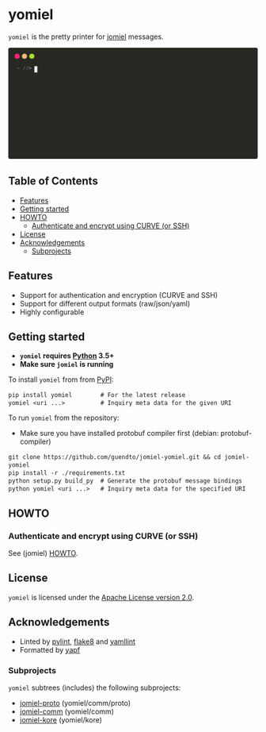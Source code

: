 # yomiel

`yomiel` is the pretty printer for [jomiel] messages.

![Example (yomiel)](./docs/examples/yomiel-framed.svg)

## Table of Contents

<!-- vim-markdown-toc GFM -->

* [Features](#features)
* [Getting started](#getting-started)
* [HOWTO](#howto)
    * [Authenticate and encrypt using CURVE (or SSH)](#authenticate-and-encrypt-using-curve-or-ssh)
* [License](#license)
* [Acknowledgements](#acknowledgements)
    * [Subprojects](#subprojects)

<!-- vim-markdown-toc -->

## Features

- Support for authentication and encryption (CURVE and SSH)
- Support for different output formats (raw/json/yaml)
- Highly configurable

## Getting started

- **`yomiel` requires [Python] 3.5+**
- **Make sure `jomiel` is running**

To install `yomiel` from from [PyPI]:

```shell
pip install yomiel        # For the latest release
yomiel <uri ...>          # Inquiry meta data for the given URI
```

To run `yomiel` from the repository:

- Make sure you have installed protobuf compiler first (debian:
  protobuf-compiler)

```shell
git clone https://github.com/guendto/jomiel-yomiel.git && cd jomiel-yomiel
pip install -r ./requirements.txt
python setup.py build_py  # Generate the protobuf message bindings
python yomiel <uri ...>   # Inquiry meta data for the specified URI
```

## HOWTO

### Authenticate and encrypt using CURVE (or SSH)

See (jomiel) [HOWTO].

## License

`yomiel` is licensed under the [Apache License version 2.0][APLv2].

## Acknowledgements

- Linted by [pylint], [flake8] and [yamllint]
- Formatted by [yapf]

### Subprojects

`yomiel` subtrees (includes) the following subprojects:

- [jomiel-proto] (yomiel/comm/proto)
- [jomiel-comm]  (yomiel/comm)
- [jomiel-kore]  (yomiel/kore)

[APLv2]: https://www.tldrlegal.com/l/apache2
[jomiel-proto]: https://github.com/guendto/jomiel-proto/
[Python]: https://www.python.org/about/gettingstarted/
[jomiel-comm]: https://github.com/guendto/jomiel-comm/
[jomiel-kore]: https://github.com/guendto/jomiel-kore/
[HOWTO]: https://github.com/guendto/jomiel/#howto
[yamllint]: https://pypi.org/project/yamllint/
[jomiel]: https://github.com/guendto/jomiel/
[pylint]: https://pypi.org/project/pylint/
[flake8]: https://pypi.org/project/flake8/
[yapf]: https://pypi.org/project/yapf/
[PyPI]: https://pypi.org/

